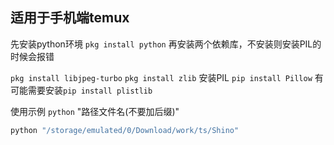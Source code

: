 ## 适用于手机端temux
先安装python环境
`pkg install python`
再安装两个依赖库，不安装则安装PIL的时候会报错

`pkg install libjpeg-turbo`
`pkg install zlib`
安装PIL
`pip install Pillow`
有可能需要安装`pip install plistlib`

使用示例
`python` "路径文件名(不要加后缀)"

```python
python "/storage/emulated/0/Download/work/ts/Shino"
```